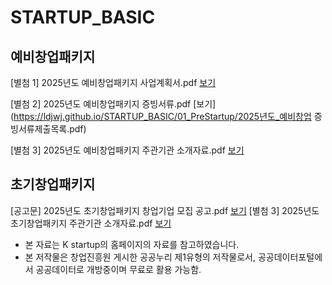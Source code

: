 # STARTUP_BASIC




## 예비창업패키지
[별첨 1] 2025년도 예비창업패키지 사업계획서.pdf [보기](https://ldjwj.github.io/STARTUP_BASIC/01_PreStartup/2025년도_예비창업_사업계획서양식.pdf) 

[별첨 2] 2025년도 예비창업패키지 증빙서류.pdf [보기](https://ldjwj.github.io/STARTUP_BASIC/01_PreStartup/2025년도_예비창업 증빙서류제출목록.pdf)

[별첨 3] 2025년도 예비창업패키지 주관기관 소개자료.pdf [보기](https://ldjwj.github.io/STARTUP_BASIC/01_PreStartup/2025년도_예창패키지_주관기관.pdf)

## 초기창업패키지

[공고문] 2025년도 초기창업패키지 창업기업 모집 공고.pdf [보기](https://ldjwj.github.io/STARTUP_BASIC/02_EarlyStartup/01_doc_모집공고_25.pdf)
[별첨 3] 2025년도 초기창업패키지 주관기관 소개자료.pdf [보기](https://ldjwj.github.io/STARTUP_BASIC/02_EarlyStartup/02_doc_주관기관_25.pdf)



* 본 자료는 K startup의 홈페이지의 자료를 참고하였습니다.
* 본 저작물은 창업진흥원 게시한 공공누리 제1유형의 저작물로서, 공공데이터포털에서 공공데이터로 개방중이며 무료로 활용 가능함.
 
